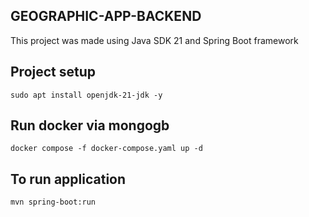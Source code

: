 ## GEOGRAPHIC-APP-BACKEND

This project was made using Java SDK 21 and Spring Boot framework

## Project setup
```
sudo apt install openjdk-21-jdk -y
```

## Run docker via mongogb
```
docker compose -f docker-compose.yaml up -d
```

## To run application
```
mvn spring-boot:run
```
